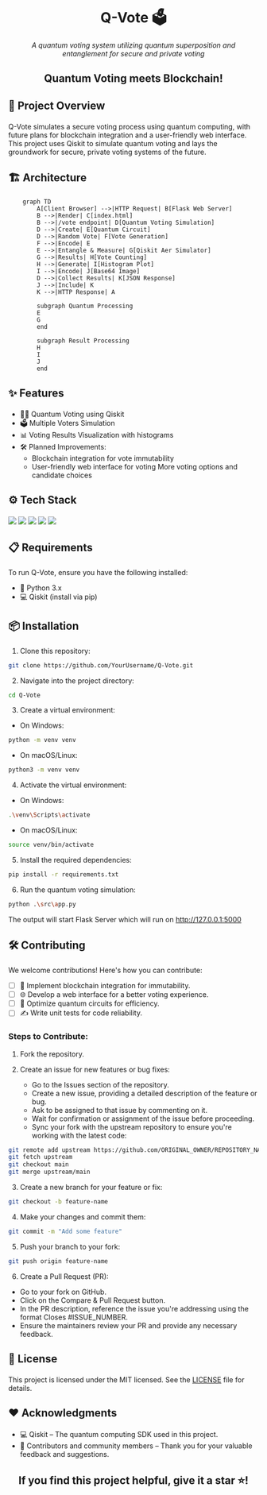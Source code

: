 # <div align="center"> Q-Vote 🗳️ 
<i> </div> <p align="center"> A quantum voting system utilizing quantum superposition and entanglement for secure and private voting</i></b> </p>

## </div> <p align="center"> <b>Quantum Voting meets Blockchain!</b> </p>
## <p align="left">🚀 Project Overview</p>
Q-Vote simulates a secure voting process using quantum computing, with future plans for blockchain integration and a user-friendly web interface. This project uses Qiskit to simulate quantum voting and lays the groundwork for secure, private voting systems of the future.


## <p align="left"> 🏗️ Architecture </p>

```mermaid
    graph TD
        A[Client Browser] -->|HTTP Request| B[Flask Web Server]
        B -->|Render| C[index.html]
        B -->|/vote endpoint| D[Quantum Voting Simulation]
        D -->|Create| E[Quantum Circuit]
        D -->|Random Vote| F[Vote Generation]
        F -->|Encode| E
        E -->|Entangle & Measure| G[Qiskit Aer Simulator]
        G -->|Results| H[Vote Counting]
        H -->|Generate| I[Histogram Plot]
        I -->|Encode| J[Base64 Image]
        D -->|Collect Results| K[JSON Response]
        J -->|Include| K
        K -->|HTTP Response| A
        
        subgraph Quantum Processing
        E
        G
        end
        
        subgraph Result Processing
        H
        I
        J
        end
```

## <p align="left">✨ Features</p>

- 🧑‍🔬 Quantum Voting using Qiskit
- 🗳️ Multiple Voters Simulation
- 📊 Voting Results Visualization with histograms
- 🛠️ Planned Improvements:
    - Blockchain integration for vote immutability
    - User-friendly web interface for voting
More voting options and candidate choices

## <p align="left">⚙️ Tech Stack</p>
<div align="left">
<a href="https://qiskit.org/"><img src="https://img.shields.io/badge/Qiskit-6929c4?style=for-the-badge&logo=IBM&logoColor=white"></a> <a href="https://www.python.org/"><img src="https://img.shields.io/badge/Python-3776AB?style=for-the-badge&logo=python&logoColor=white"></a> <a href="https://flask.palletsprojects.com/"><img src="https://img.shields.io/badge/-Flask-000000?logo=flask&logoColor=white&style=for-the-badge"></a> <a href="https://www.javascript.com/"><img src="https://img.shields.io/badge/JavaScript-F7DF1E?style=for-the-badge&logo=JavaScript&logoColor=black"></a> <a href="https://nodejs.org/en/"><img src="https://img.shields.io/badge/Node.js-339933?style=for-the-badge&logo=Node.js&logoColor=white"></a>

##  <p align="left">📋 Requirements</p>
To run Q-Vote, ensure you have the following installed:

- 🐍 Python 3.x
- 💻 Qiskit (install via pip)
## <p align="left">📦 Installation</p>
1. Clone this repository:

```bash
git clone https://github.com/YourUsername/Q-Vote.git
```
2. Navigate into the project directory:

```bash
cd Q-Vote
```
3. Create a virtual environment:

- On Windows:

```bash
python -m venv venv
```

- On macOS/Linux:

```bash
python3 -m venv venv
```
4. Activate the virtual environment:

- On Windows:

```bash
.\venv\Scripts\activate
```
- On macOS/Linux:

```bash
source venv/bin/activate
```
5. Install the required dependencies:

```bash
pip install -r requirements.txt
```
6. Run the quantum voting simulation:

```bash
python .\src\app.py
```
The output will start Flask Server which will run on http://127.0.0.1:5000

## <p align="left">🛠 Contributing</p>
We welcome contributions! Here's how you can contribute:

- [ ] 🔗 Implement blockchain integration for immutability.
- [ ] 🌐 Develop a web interface for a better voting experience.
- [ ] 🔄 Optimize quantum circuits for efficiency.
- [ ] ✍️ Write unit tests for code reliability.

### Steps to Contribute:
1. Fork the repository.

2. Create an issue for new features or bug fixes:

    - Go to the Issues section of the repository.
    - Create a new issue, providing a detailed description of the feature or bug.
    - Ask to be assigned to that issue by commenting on it.
    - Wait for confirmation or assignment of the issue before proceeding.
    - Sync your fork with the upstream repository to ensure you're working with the latest code:

```bash
git remote add upstream https://github.com/ORIGINAL_OWNER/REPOSITORY_NAME.git
git fetch upstream
git checkout main
git merge upstream/main
```
3. Create a new branch for your feature or fix:

```bash
git checkout -b feature-name
```
4. Make your changes and commit them:

```bash
git commit -m "Add some feature"
```
5. Push your branch to your fork:

```bash
git push origin feature-name
```
6. Create a Pull Request (PR):

- Go to your fork on GitHub.
- Click on the Compare & Pull Request button.
- In the PR description, reference the issue you're addressing using the format Closes #ISSUE_NUMBER.
- Ensure the maintainers review your PR and provide any necessary feedback.





## <p align="left">📄 License</p>
This project is licensed under the MIT licensed. See the [LICENSE](./LICENSE) file for details.

## <p align="left">❤️ Acknowledgments</p>
- 💻 Qiskit – The quantum computing SDK used in this project.
- 🙌 Contributors and community members – Thank you for your valuable feedback and suggestions.
## <div align="center"> <p>If you find this project helpful, give it a star ⭐!</p> </div>
